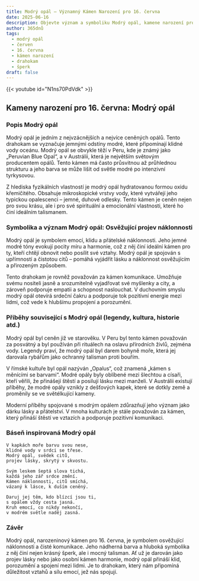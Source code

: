 ```yaml
---
title: Modrý opál – Významný Kámen Narození pro 16. června
date: 2025-06-16
description: Objevte význam a symboliku Modrý opál, kamene narození pro 16. června, který symbolizuje Osvěžující projev náklonnosti. Přečtěte si legendy a inspirující příběhy.
author: 365dnů
tags:
  - modrý opál
  - červen
  - 16. června
  - kámen narození
  - drahokam
  - šperk
draft: false
---
```


{{< youtube id="N1ns70PdVdk" >}}

## Kameny narození pro 16. června: Modrý opál

### Popis Modrý opál

Modrý opál je jedním z nejvzácnějších a nejvíce ceněných opálů. Tento drahokam se vyznačuje jemnými odstíny modré, které připomínají klidné vody oceánu. Modrý opál se obvykle těží v Peru, kde je známý jako „Peruvian Blue Opal“, a v Austrálii, která je největším světovým producentem opálů. Tento kámen má často průsvitnou až průhlednou strukturu a jeho barva se může lišit od světle modré po intenzivní tyrkysovou.

Z hlediska fyzikálních vlastností je modrý opál hydratovanou formou oxidu křemičitého. Obsahuje mikroskopické vrstvy vody, které vytvářejí jeho typickou opalescenci – jemné, duhové odlesky. Tento kámen je ceněn nejen pro svou krásu, ale i pro své spirituální a emocionální vlastnosti, které ho činí ideálním talismanem.

### Symbolika a význam Modrý opál: Osvěžující projev náklonnosti

Modrý opál je symbolem emocí, klidu a přátelské náklonnosti. Jeho jemné modré tóny evokují pocity míru a harmonie, což z něj činí ideální kámen pro ty, kteří chtějí obnovit nebo posílit své vztahy. Modrý opál je spojován s upřímností a čistotou citů – pomáhá vyjádřit lásku a náklonnost osvěžujícím a přirozeným způsobem.

Tento drahokam je rovněž považován za kámen komunikace. Umožňuje svému nositeli jasně a srozumitelně vyjadřovat své myšlenky a city, a zároveň podporuje empatii a schopnost naslouchat. V duchovním smyslu modrý opál otevírá srdeční čakru a podporuje tok pozitivní energie mezi lidmi, což vede k hlubšímu propojení a porozumění.

### Příběhy související s Modrý opál (legendy, kultura, historie atd.)

Modrý opál byl ceněn již ve starověku. V Peru byl tento kámen považován za posvátný a byl používán při rituálech na oslavu přírodních živlů, zejména vody. Legendy praví, že modrý opál byl darem bohyně moře, která jej darovala rybářům jako ochranný talisman proti bouřím.

V římské kultuře byl opál nazýván „Opalus“, což znamená „kámen s měnícími se barvami“. Modré opály byly oblíbené mezi šlechtou a císaři, kteří věřili, že přinášejí štěstí a posilují lásku mezi manželi. V Austrálii existují příběhy, že modré opály vznikly z dešťových kapek, které se dotkly země a proměnily se ve světélkující kameny.

Moderní příběhy spojované s modrým opálem zdůrazňují jeho význam jako dárku lásky a přátelství. V mnoha kulturách je stále považován za kámen, který přináší štěstí ve vztazích a podporuje pozitivní komunikaci.

### Báseň inspirovaná Modrý opál

```
V kapkách moře barvu svou nese,  
klidné vody v srdci se třese.  
Modrý opál, svědek citů,  
projev lásky, skrytý v skvostu.

Svým leskem šeptá slova tichá,  
každá jeho zář srdce změní.  
Kámen náklonnosti, citů smíchá,  
vázaný k lásce, k duším ceněný.

Daruj jej těm, kdo blízcí jsou ti,  
s opálem vždy cesta jasná.  
Kruh emocí, co nikdy nekončí,  
v modrém světle naděj zasná.
```

### Závěr

Modrý opál, narozeninový kámen pro 16. června, je symbolem osvěžující náklonnosti a čisté komunikace. Jeho nádherná barva a hluboká symbolika z něj činí nejen krásný šperk, ale i mocný talisman. Ať už je darován jako projev lásky nebo jako osobní kámen harmonie, modrý opál přináší klid, porozumění a spojení mezi lidmi. Je to drahokam, který nám připomíná důležitost vztahů a sílu emocí, jež nás spojují.